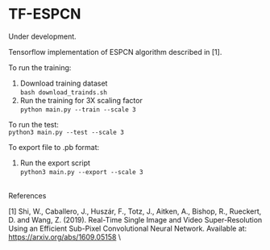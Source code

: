 # TF-ESPCN

Under development.

Tensorflow implementation of ESPCN algorithm described in [1].

To run the training:
1. Download training dataset\
`bash download_trainds.sh`
2. Run the training for 3X scaling factor\
`python main.py --train --scale 3`

To run the test:\
`python3 main.py --test --scale 3`

To export file to .pb format:
1. Run the export script\
`python3 main.py --export --scale 3`

\
References

[1] Shi, W., Caballero, J., Huszár, F., Totz, J., Aitken, A., Bishop, R., Rueckert, D. and Wang, Z. 
(2019). Real-Time Single Image and Video Super-Resolution Using an Efficient Sub-Pixel Convolutional
 Neural Network. Available at: https://arxiv.org/abs/1609.05158 \